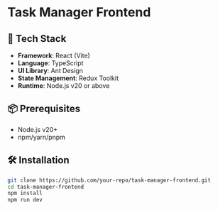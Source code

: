 # Task Manager Frontend

## 🚀 Tech Stack

- **Framework**: React (Vite)
- **Language**: TypeScript
- **UI Library**: Ant Design
- **State Management**: Redux Toolkit
- **Runtime**: Node.js v20 or above

## 📦 Prerequisites

- Node.js v20+
- npm/yarn/pnpm

## 🛠️ Installation

```bash
git clone https://github.com/your-repo/task-manager-frontend.git
cd task-manager-frontend
npm install
npm run dev
```
